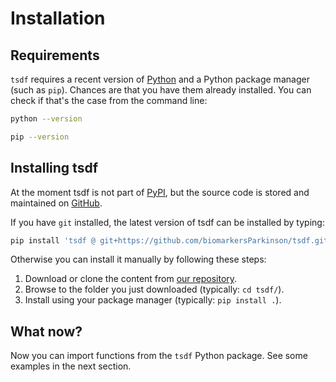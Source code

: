 # Installation

## Requirements

`tsdf` requires a recent version of [Python](https://www.python.org/) and a Python package manager (such as `pip`).
Chances are that you have them already installed.
You can check if that's the case from the command line:

```bash
python --version
```

```bash
pip --version
```

## Installing tsdf

At the moment tsdf is not part of [PyPI](https://pypi.org/), but the source code is stored and maintained on [GitHub](https://github.com/biomarkersParkinson/tsdf).

If you have `git` installed, the latest version of tsdf can be installed by typing:

```bash
pip install 'tsdf @ git+https://github.com/biomarkersParkinson/tsdf.git'
```

Otherwise you can install it manually by following these steps:

1. Download or clone the content from [our repository](https://github.com/biomarkersParkinson/tsdf).
2. Browse to the folder you just downloaded (typically: `cd tsdf/`).
3. Install using your package manager (typically: `pip install .`).

## What now?

Now you can import functions from the `tsdf` Python package.
See some examples in the next section.